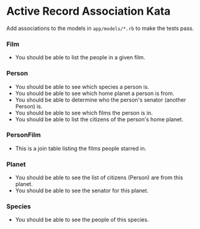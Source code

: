 # Active Record Association Kata

Add associations to the models in `app/models/*.rb` to make the tests
pass.

### Film

- You should be able to list the people in a given film.

### Person

- You should be able to see which species a person is.
- You should be able to see which home planet a person is from.
- You should be able to determine who the person's senator (another Person) is.
- You should be able to see which films the person is in.
- You should be able to list the citizens of the person's home planet.

### PersonFilm

- This is a join table listing the films people starred in.

### Planet

- You should be able to see the list of citizens (Person) are from this planet.
- You should be able to see the senator for this planet.

### Species

- You should be able to see the people of this species.
